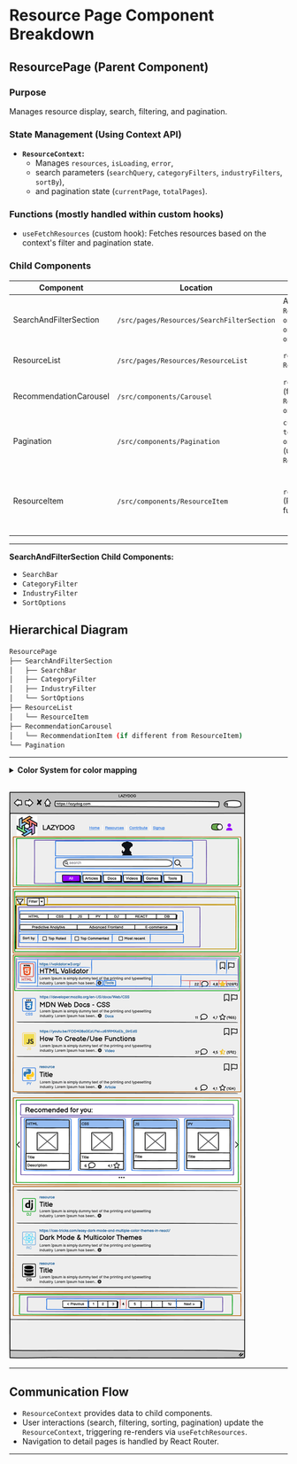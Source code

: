 # Resource Page Component Breakdown

## ResourcePage (Parent Component)

### Purpose

Manages resource display, search, filtering, and pagination.

### State Management (Using Context API)

- **`ResourceContext`:**
  - Manages `resources`, `isLoading`, `error`,
  - search parameters (`searchQuery`, `categoryFilters`, `industryFilters`, `sortBy`),
  - and pagination state (`currentPage`, `totalPages`).

### Functions (mostly handled within custom hooks)

- `useFetchResources` (custom hook): Fetches resources based on the context's filter and pagination state.

### Child Components

| Component             | Location                                  | Props                                                    | Purpose                                                                   | Data Source                     |
|----------------------|------------------------------------------|---------------------------------------------------------|---------------------------------------------------------------------------|---------------------------------|
| SearchAndFilterSection | `/src/pages/Resources/SearchFilterSection` | Accesses `ResourceContext`, `onSearch`, `onFilterChange`, `onSortChange` | Handles search and filtering UI                                            | N/A                              |
| ResourceList          | `/src/pages/Resources/ResourceList`      | `resources` (from `ResourceContext`)                     | Displays the list of resources                                             | `ResourceContext`             |
| RecommendationCarousel | `/src/components/Carousel`                 | `recommendedResources` (from `ResourceContext`), `onNavigate`       | Displays recommended resources                                               | `ResourceContext`             |
| Pagination            | `/src/components/Pagination`             | `currentPage`, `totalPages`, `onPageChange` (updates `ResourceContext`) | Handles pagination                                                    | `ResourceContext`             |
| ResourceItem         | `/src/components/ResourceItem`          | `resource`, `onNavigate` (React Router function)           | Displays a single resource; title, description, category, rating, comments | `ResourceList`  or `RecommendationCarousel`              |

---

**SearchAndFilterSection Child Components:**

- `SearchBar`
- `CategoryFilter`
- `IndustryFilter`
- `SortOptions`

## Hierarchical Diagram

```bash
ResourcePage
├── SearchAndFilterSection
│   ├── SearchBar
│   ├── CategoryFilter
│   ├── IndustryFilter
│   └── SortOptions
├── ResourceList
│   └── ResourceItem
├── RecommendationCarousel
│   └── RecommendationItem (if different from ResourceItem)
└── Pagination
```

---

<details>
<summary><strong>Color System for color mapping</strong></summary>

<br>

   1. **🟧 Orange = Sections**  
      * Large areas dividing the page into logical parts (e.g., header, footer, main content).

   2. **🟩 Green = Groups of elements**  
      * Collections of related modules or components, such as the category buttons or the list of resource cards.

   3. **🟪 Purple = Modules (Self-contained units)**  
      * Complete components that combine several parts, such as a resource card or a widget. These function as cohesive, standalone units.

   4. **🟦 Blue = Parts of modules**  
      * The individual elements that make up a module, such as buttons, text, ratings, or links.

   5. **🟨 Yellow = Expandable areas**  
      * Dropdown menus and sections that can be shown/hidden based on user interaction.

   6. **🟥 Red = Dynamic content**  
      * Content that can update in real time (e.g., number of views, star ratings, user information).

</details>

<br>

![Resource Page Components](../wireframes/component-img/resource-page-component.png)

---

## Communication Flow

- `ResourceContext` provides data to child components.
- User interactions (search, filtering, sorting, pagination) update the `ResourceContext`, triggering re-renders via `useFetchResources`.
- Navigation to detail pages is handled by React Router.

---

